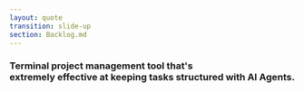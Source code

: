 ```yaml
---
layout: quote
transition: slide-up
section: Backlog.md
---
```


<h3>
Terminal project management tool that's  <br><span v-mark.underline="{ at: '+0' }">extremely effective</span> at keeping tasks structured with AI Agents.
</h3>
